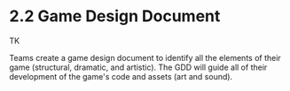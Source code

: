 # 2.2 Game Design Document

TK

Teams create a game design document to identify all the elements of their game \(structural, dramatic, and artistic\). The GDD will guide all of their development of the game's code and assets \(art and sound\).

